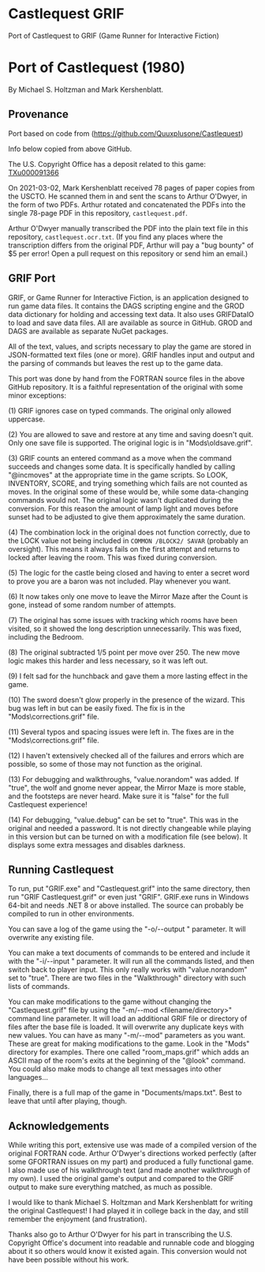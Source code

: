 # Castlequest GRIF

Port of Castlequest to GRIF (Game Runner for Interactive Fiction)

# Port of Castlequest (1980)

By Michael S. Holtzman and Mark Kershenblatt.


## Provenance

Port based on code from (https://github.com/Quuxplusone/Castlequest)

Info below copied from above GitHub.

The U.S. Copyright Office has a deposit related to this game:
[TXu000091366](https://cocatalog.loc.gov/cgi-bin/Pwebrecon.cgi?Search_Arg=TXu000091366&Search_Code=REGS&CNT=10&HIST=1)

On 2021-03-02, Mark Kershenblatt received 78 pages of paper copies
from the USCTO. He scanned them in and sent the scans to Arthur O'Dwyer,
in the form of two PDFs. Arthur rotated and concatenated the PDFs
into the single 78-page PDF in this repository, `castlequest.pdf`.

Arthur O'Dwyer manually transcribed the PDF into the plain text
file in this repository, `castlequest.ocr.txt`. (If you find any
places where the transcription differs from the original PDF,
Arthur will pay a "bug bounty" of $5 per error! Open a pull request
on this repository or send him an email.)


## GRIF Port

GRIF, or Game Runner for Interactive Fiction, is an application designed to run game data files. It contains the DAGS scripting engine and the GROD data dictionary for holding and accessing text data. It also uses GRIFDataIO to load and save data files. All are available as source in GitHub. GROD and DAGS are available as separate NuGet packages.

All of the text, values, and scripts necessary to play the game are stored in JSON-formatted text files (one or more). GRIF handles input and output and the parsing of commands but leaves the rest up to the game data.

This port was done by hand from the FORTRAN source files in the above GitHub repository. It is a faithful representation of the original with some minor exceptions:

(1) GRIF ignores case on typed commands. The original only allowed uppercase.

(2) You are allowed to save and restore at any time and saving doesn't quit. Only one save file is supported. The original logic is in "Mods\oldsave.grif".

(3) GRIF counts an entered command as a move when the command succeeds and changes some data. It is specifically handled by calling "@incmoves" at the appropriate time in the game scripts. So LOOK, INVENTORY, SCORE, and trying something which fails are not counted as moves. In the original some of these would be, while some data-changing commands would not. The original logic wasn't duplicated during the conversion. For this reason the amount of lamp light and moves before sunset had to be adjusted to give them approximately the same duration.

(4) The combination lock in the original does not function correctly, due to the LOCK value not being included in `COMMON /BLOCK2/ SAVAR` (probably an oversight). This means it always fails on the first attempt and returns to locked after leaving the room. This was fixed during conversion.

(5) The logic for the castle being closed and having to enter a secret word to prove you are a baron was not included. Play whenever you want.

(6) It now takes only one move to leave the Mirror Maze after the Count is gone, instead of some random number of attempts.

(7) The original has some issues with tracking which rooms have been visited, so it showed the long description unnecessarily. This was fixed, including the Bedroom.

(8) The original subtracted 1/5 point per move over 250. The new move logic makes this harder and less necessary, so it was left out.

(9) I felt sad for the hunchback and gave them a more lasting effect in the game.

(10) The sword doesn't glow properly in the presence of the wizard. This bug was left in but can be easily fixed. The fix is in the "Mods\corrections.grif" file.

(11) Several typos and spacing issues were left in. The fixes are in the "Mods\corrections.grif" file.

(12) I haven't extensively checked all of the failures and errors which are possible, so some of those may not function as the original.

(13) For debugging and walkthroughs, "value.norandom" was added. If "true", the wolf and gnome never appear, the Mirror Maze is more stable, and the footsteps are never heard. Make sure it is "false" for the full Castlequest experience!

(14) For debugging, "value.debug" can be set to "true". This was in the original and needed a password. It is not directly changeable while playing in this version but can be turned on with a modification file (see below). It displays some extra messages and disables darkness.


## Running Castlequest

To run, put "GRIF.exe" and "Castlequest.grif" into the same directory, then run "GRIF Castlequest.grif" or even just "GRIF". GRIF.exe runs in Windows 64-bit and needs .NET 8 or above installed. The source can probably be compiled to run in other environments.

You can save a log of the game using the "-o/--output <filename>" parameter. It will overwrite any existing file.

You can make a text documents of commands to be entered and include it with the "-i/--input <filename>" parameter. It will run all the commands listed, and then switch back to player input. This only really works with "value.norandom" set to "true". There are two files in the "Walkthrough" directory with such lists of commands.

You can make modifications to the game without changing the "Castlequest.grif" file by using the "-m/--mod <filename/directory>" command line parameter. It will load an additional GRIF file or directory of files after the base file is loaded. It will overwrite any duplicate keys with new values. You can have as many "-m/--mod" parameters as you want. These are great for making modifications to the game. Look in the "Mods" directory for examples. There one called "room_maps.grif" which adds an ASCII map of the room's exits at the beginning of the "@look" command. You could also make mods to change all text messages into other languages...

Finally, there is a full map of the game in "Documents/maps.txt". Best to leave that until after playing, though.


## Acknowledgements

While writing this port, extensive use was made of a compiled version of the original FORTRAN code. Arthur O'Dwyer's directions worked perfectly (after some GFORTRAN issues on my part) and produced a fully functional game. I also made use of his walkthrough text (and made another walkthrough of my own). I used the original game's output and compared to the GRIF output to make sure everything matched, as much as possible.

I would like to thank Michael S. Holtzman and Mark Kershenblatt for writing the original Castlequest! I had played it in college back in the day, and still remember the enjoyment (and frustration).

Thanks also go to Arthur O'Dwyer for his part in transcribing the U.S. Copyright Office's document into readable and runnable code and blogging about it so others would know it existed again. This conversion would not have been possible without his work.